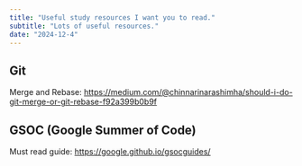 ```yaml
---
title: "Useful study resources I want you to read."
subtitle: "Lots of useful resources."
date: "2024-12-4"
---
```


## Git

Merge and Rebase: https://medium.com/@chinnarinarashimha/should-i-do-git-merge-or-git-rebase-f92a399b0b9f

## GSOC (Google Summer of Code)

Must read guide: https://google.github.io/gsocguides/